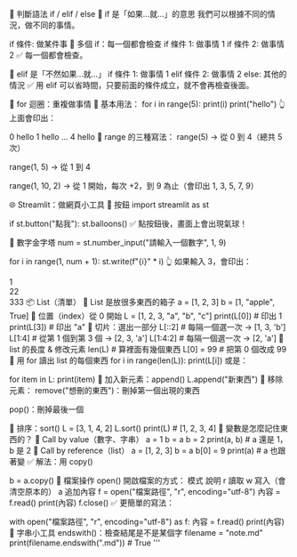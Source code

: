 🧠 判斷語法 if / elif / else
🔸 if 是「如果...就...」的意思
我們可以根據不同的情況，做不同的事情。

if 條件:
做某件事
🔸 多個 if：每一個都會檢查
if 條件 1:
做事情 1
if 條件 2:
做事情 2
✅ 每一個都會檢查。

🔸 elif 是「不然如果...就...」
if 條件 1:
做事情 1
elif 條件 2:
做事情 2
else:
其他的情況
✅ 用 elif 可以省時間，只要前面的條件成立，就不會再檢查後面。

🔁 for 迴圈：重複做事情
🔸 基本用法：
for i in range(5):
print(i)
print("hello")
👆 上面會印出：

0
hello
1
hello
...
4
hello
🔸 range 的三種寫法：
range(5) → 從 0 到 4（總共 5 次）

range(1, 5) → 從 1 到 4

range(1, 10, 2) → 從 1 開始，每次 +2，到 9 為止（會印出 1, 3, 5, 7, 9）

🌐 Streamlit：做網頁小工具
🔸 按鈕
import streamlit as st

if st.button("點我"):
st.balloons()
✅ 點按鈕後，畫面上會出現氣球！

🔸 數字金字塔
num = st.number_input("請輸入一個數字", 1, 9)

for i in range(1, num + 1):
st.write(f"{i}" \* i)
👆 如果輸入 3，會印出：

1  
22  
333
📦 List（清單）
🔸 List 是放很多東西的箱子
a = [1, 2, 3]
b = [1, "apple", True]
🔸 位置（index）從 0 開始
L = [1, 2, 3, "a", "b", "c"]
print(L[0]) # 印出 1
print(L[3]) # 印出 "a"
🔸 切片：選出一部分
L[::2] # 每隔一個選一次 → [1, 3, 'b']
L[1:4] # 從第 1 個到第 3 個 → [2, 3, 'a']
L[1:4:2] # 每隔一個選一次 → [2, 'a']
🔸 list 的長度 & 修改元素
len(L) # 算裡面有幾個東西
L[0] = 99 # 把第 0 個改成 99
🔸 用 for 讀出 list 的每個東西
for i in range(len(L)):
print(L[i])
或是：

for item in L:
print(item)
🔸 加入新元素：append()
L.append("新東西")
🔸 移除元素：
remove("想刪的東西")：刪掉第一個出現的東西

pop()：刪掉最後一個

🔸 排序：sort()
L = [3, 1, 4, 2]
L.sort()
print(L) # [1, 2, 3, 4]
🧠 變數是怎麼記住東西的？
🔸 Call by value（數字、字串）
a = 1
b = a
b = 2
print(a, b) # a 還是 1，b 是 2
🔸 Call by reference（list）
a = [1, 2, 3]
b = a
b[0] = 9
print(a) # a 也跟著變
✅ 解法：用 copy()

b = a.copy()
📂 檔案操作 open()
開啟檔案的方式：
模式 說明
r 讀取
w 寫入（會清空原本的）
a 追加內容
f = open("檔案路徑", "r", encoding="utf-8")
內容 = f.read()
print(內容)
f.close()
✅ 更簡單的寫法：

with open("檔案路徑", "r", encoding="utf-8") as f:
內容 = f.read()
print(內容)
🧰 字串小工具
endswith()：檢查結尾是不是某個字
filename = "note.md"
print(filename.endswith(".md")) # True
'''
